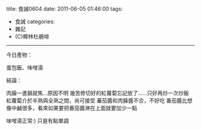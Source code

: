 title: 食誡0604
date: 2011-06-05 01:46:00
tags:
- 食誡
categories:
- 雜記
- (C)椰林杜鵑啼
---

今日產物：

蛋包飯、味噌湯

<!-- more -->

結論：

肉臊一進鍋就焦...原因不明
幾苦修切好的紅蘿蔔忘記放了......只好再炒一次炒飯
紅蘿蔔介於半熟與全熟之間，尚可接受
蕃茄醬和肉臊醬不合，不好吃
番茄醬比想像中鹹很多，看來如果要把番茄醬淋在上面就要加少一點

味噌湯正常:)
只是有點單調